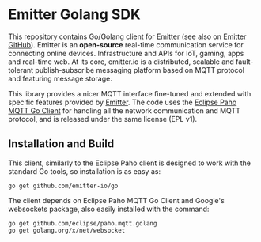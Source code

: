 # Emitter Golang SDK
This repository contains Go/Golang client for [Emitter](https://emitter.io) (see also on [Emitter GitHub](https://github.com/emitter-io/emitter)). Emitter is an **open-source** real-time communication service for connecting online devices. Infrastructure and APIs for IoT, gaming, apps and real-time web. At its core, emitter.io is a distributed, scalable and fault-tolerant publish-subscribe messaging platform based on MQTT protocol and featuring message storage.

This library provides a nicer MQTT interface fine-tuned and extended with specific features provided by [Emitter](https://emitter.io). The code uses the [Eclipse Paho MQTT Go Client](https://github.com/eclipse/paho.mqtt.golang) for handling all the network communication and MQTT protocol, and is released under the same license (EPL v1).

## Installation and Build

This client, similarly to the Eclipse Paho client is designed to work with the standard Go tools, so installation is as easy as:

```
go get github.com/emitter-io/go
```

The client depends on Eclipse Paho MQTT Go Client and Google's websockets package, also easily installed with the command:

```
go get github.com/eclipse/paho.mqtt.golang
go get golang.org/x/net/websocket
```